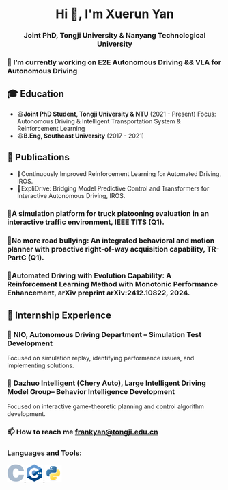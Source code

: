 <h1 align="center">Hi 👋, I'm Xuerun Yan</h1>
<h3 align="center">Joint PhD, Tongji University & Nanyang Technological University</h3>

### 🔭 I’m currently working on **E2E Autonomous Driving && VLA for Autonomous Driving**

## 🎓 Education
- 😃**Joint PhD Student, Tongji University & NTU** (2021 - Present) 
  Focus: Autonomous Driving & Intelligent Transportation System & Reinforcement Learning
- 😃**B.Eng, Southeast University** (2017 - 2021)

## 📄 Publications
- 📝Continuously Improved Reinforcement Learning for Automated Driving, IROS.
- 📝ExpliDrive: Bridging Model Predictive Control and Transformers for Interactive Autonomous Driving, IROS.
### 📝A simulation platform for truck platooning evaluation in an interactive traffic environment, IEEE TITS (Q1).
### 📝No more road bullying: An integrated behavioral and motion planner with proactive right-of-way acquisition capability, TR-PartC (Q1).
### 📝Automated Driving with Evolution Capability: A Reinforcement Learning Method with Monotonic Performance Enhancement, arXiv preprint arXiv:2412.10822, 2024.
  
## 💼 Internship Experience
### 🏢 **NIO, Autonomous Driving Department – Simulation Test Development**  
  Focused on simulation replay, identifying performance issues, and implementing solutions.
### 🏢 **Dazhuo Intelligent (Chery Auto), Large Intelligent Driving Model Group– Behavior Intelligence Development** 
  Focused on interactive game-theoretic planning and control algorithm development.

### 📫 How to reach me **frankyan@tongji.edu.cn**

<h3 align="left">Languages and Tools:</h3>
<p align="left"> <a href="https://www.cprogramming.com/" target="_blank" rel="noreferrer"> <img src="https://raw.githubusercontent.com/devicons/devicon/master/icons/c/c-original.svg" alt="c" width="40" height="40"/> </a> <a href="https://www.w3schools.com/cpp/" target="_blank" rel="noreferrer"> <img src="https://raw.githubusercontent.com/devicons/devicon/master/icons/cplusplus/cplusplus-original.svg" alt="cplusplus" width="40" height="40"/> </a> <a href="https://www.python.org" target="_blank" rel="noreferrer"> <img src="https://raw.githubusercontent.com/devicons/devicon/master/icons/python/python-original.svg" alt="python" width="40" height="40"/> </a> </p>
